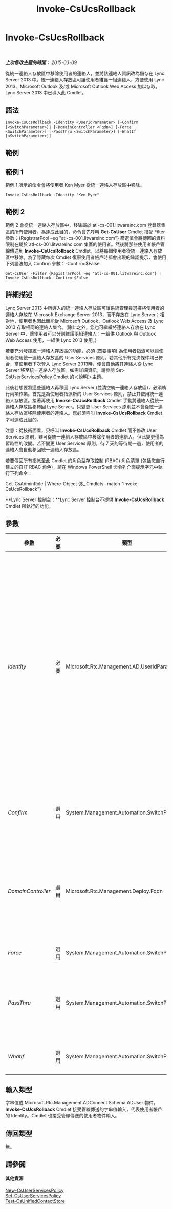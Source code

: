 ﻿---
title: Invoke-CsUcsRollback
TOCTitle: Invoke-CsUcsRollback
ms:assetid: 0aed0286-e552-4d47-93bc-3375cab48a03
ms:mtpsurl: https://technet.microsoft.com/zh-tw/library/JJ204661(v=OCS.15)
ms:contentKeyID: 49290041
ms.date: 08/10/2015
mtps_version: v=OCS.15
ms.translationtype: HT
---

# Invoke-CsUcsRollback

 

_**上次修改主題的時間：** 2015-03-09_

從統一連絡人存放區中移除使用者的連絡人，並將該連絡人資訊改為儲存在 Lync Server 2013 中。統一連絡人存放區可讓使用者維護一組連絡人，方便使用 Lync 2013、Microsoft Outlook 及/或 Microsoft Outlook Web Access 加以存取。Lync Server 2013 中已導入此 Cmdlet。

## 語法

    Invoke-CsUcsRollback -Identity <UserIdParameter> [-Confirm [<SwitchParameter>]] [-DomainController <Fqdn>] [-Force <SwitchParameter>] [-PassThru <SwitchParameter>] [-WhatIf [<SwitchParameter>]]

## 範例

## 範例 1

範例 1 所示的命令會將使用者 Ken Myer 從統一連絡人存放區中移除。

    Invoke-CsUcsRollback -Identity "Ken Myer"

## 範例 2

範例 2 會從統一連絡人存放區中，移除屬於 atl-cs-001.litwareinc.com 登錄器集區的所有使用者。為達成此目的，命令會先呼叫 **Get-CsUser** Cmdlet 搭配 Filter 參數；{RegistrarPool –eq "atl-cs-001.litwareinc.com"} 篩選值會將傳回的資料限制在屬於 atl-cs-001.litwareinc.com 集區的使用者。然後將那些使用者帳戶管線傳送到 **Invoke-CsUcsRollback** Cmdlet，以將每個使用者從統一連絡人存放區中移除。為了隱藏每次 Cmdlet 復原使用者帳戶時都會出現的確認提示，會使用下列語法加入 Confirm 參數：-Confirm:$False

    Get-CsUser -Filter {RegistrarPool -eq "atl-cs-001.litwareinc.com"} | Invoke-CsUcsRollback -Confirm:$False

## 詳細描述

Lync Server 2013 中所導入的統一連絡人存放區可讓系統管理員選擇將使用者的連絡人存放在 Microsoft Exchange Server 2013，而不存放在 Lync Server；相對地，使用者也因此而能從 Microsoft Outlook、Outlook Web Access 及 Lync 2013 存取相同的連絡人集合。(除此之外，您也可繼續將連絡人存放在 Lync Server 中，讓使用者可以分別維護兩組連絡人：一組供 Outlook 與 Outlook Web Access 使用，一組供 Lync 2013 使用。)

若要充分發揮統一連絡人存放區的功能，必須 (首要事項) 為使用者指派可以讓使用者使用統一連絡人存放區的 User Services 原則。若其他所有先決條件均已符合，當使用者下次登入 Lync Server 2013時，便會自動將其連絡人從 Lync Server 移至統一連絡人存放區。如需詳細資訊，請參閱 Set-CsUserServicesPolicy Cmdlet 的＜說明＞主題。

此後若想要將這些連絡人再移回 Lync Server (並清空統一連絡人存放區)，必須執行兩項作業。首先是為使用者指派新的 User Services 原則，禁止其使用統一連絡人存放區。接著再使用 **Invoke-CsUcsRollback** Cmdlet 手動將連絡人從統一連絡人存放區移轉回 Lync Server。只變更 User Services 原則並不會從統一連絡人存放區移除使用者的連絡人。您必須呼叫 **Invoke-CsUcsRollback** Cmdlet 才可達成此目的。

注意：從技術面看，只呼叫 **Invoke-CsUcsRollback** Cmdlet 而不修改 User Services 原則，雖可從統一連絡人存放區中移除使用者的連絡人，但此變更僅為暫時性的改變。若不變更 User Services 原則，待 7 天的等待期一過，使用者的連絡人會自動移回統一連絡人存放區。

若要傳回所有指派至此 Cmdlet 的角色型存取控制 (RBAC) 角色清單 (包括您自行建立的自訂 RBAC 角色)，請在 Windows PowerShell 命令列介面提示字元中執行下列命令：

Get-CsAdminRole | Where-Object {$\_.Cmdlets –match "Invoke-CsUcsRollback"}

**Lync Server 控制台：**Lync Server 控制台不提供 **Invoke-CsUcsRollback** Cmdlet 所執行的功能。

## 參數


<table>
<colgroup>
<col style="width: 25%" />
<col style="width: 25%" />
<col style="width: 25%" />
<col style="width: 25%" />
</colgroup>
<thead>
<tr class="header">
<th>參數</th>
<th>必要</th>
<th>類型</th>
<th>說明</th>
</tr>
</thead>
<tbody>
<tr class="odd">
<td><p><em>Identity</em></p></td>
<td><p>必要</p></td>
<td><p>Microsoft.Rtc.Management.AD.UserIdParameter</p></td>
<td><p>指出所要復原之使用者帳戶的 Identity。使用者識別通常可以使用下列四種格式的其中一種來指定：1) 使用者的 SIP 位址；2) 使用者的使用者主體名稱 (UPN)；3) 使用者的網域名稱和登入名稱，必須是「網域\登入」格式 (如 litwareinc\kenmyer)；4) 使用者的 Active Directory 顯示名稱 (如 Ken Myer)。</p>
<p>您也可以利用使用者的 Active Directory 辨別名稱來參考使用者帳戶。</p>
<p>使用「顯示名稱」做為使用者 Identity 時，可以使用星號 (*) 萬用字元。例如，若 Identity 為 &quot;* Smith&quot;，則會傳回所有顯示名稱結尾為 &quot; Smith&quot; 字串值的使用者。</p></td>
</tr>
<tr class="even">
<td><p><em>Confirm</em></p></td>
<td><p>選用</p></td>
<td><p>System.Management.Automation.SwitchParameter</p></td>
<td><p>執行命令前先要求您確認。若要防止每次復原使用者帳戶時，都會出現確認提示，請使用下列語法：</p>
<p>-Confirm:$False</p></td>
</tr>
<tr class="odd">
<td><p><em>DomainController</em></p></td>
<td><p>選用</p></td>
<td><p>Microsoft.Rtc.Management.Deploy.Fqdn</p></td>
<td><p>可讓您連線至指定的網域控制站擷取使用者資訊。若要連線至特定的網域控制站，請加入 DomainController 參數，後面加上電腦名稱 (例如，atl-dc-001) 或其完整網域名稱 (FQDN) (例如，atl-dc-001.litwareinc.com)。</p></td>
</tr>
<tr class="even">
<td><p><em>Force</em></p></td>
<td><p>選用</p></td>
<td><p>System.Management.Automation.SwitchParameter</p></td>
<td><p>隱藏執行命令時可能發生的非嚴重錯誤訊息。</p></td>
</tr>
<tr class="odd">
<td><p><em>PassThru</em></p></td>
<td><p>選用</p></td>
<td><p>System.Management.Automation.SwitchParameter</p></td>
<td><p>可讓您透過管線傳遞代表已從統一連絡人存放區移除之使用者帳戶的使用者物件。根據預設，<strong>Invoke-CsUcsRollback</strong> Cmdlet 不會透過管線傳遞物件。</p></td>
</tr>
<tr class="even">
<td><p><em>WhatIf</em></p></td>
<td><p>選用</p></td>
<td><p>System.Management.Automation.SwitchParameter</p></td>
<td><p>描述執行命令後的結果，但無須實際執行命令。</p></td>
</tr>
</tbody>
</table>


## 輸入類型

字串值或 Microsoft.Rtc.Management.ADConnect.Schema.ADUser 物件。**Invoke-CsUcsRollback** Cmdlet 接受管線傳送的字串值輸入，代表使用者帳戶的 Identity。Cmdlet 也接受管線傳送的使用者物件輸入。

## 傳回類型

無。

## 請參閱

#### 其他資源

[New-CsUserServicesPolicy](new-csuserservicespolicy.md)  
[Set-CsUserServicesPolicy](set-csuserservicespolicy.md)  
[Test-CsUnifiedContactStore](test-csunifiedcontactstore.md)

